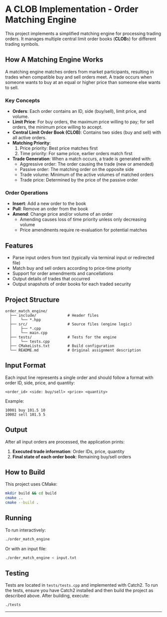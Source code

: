 # A CLOB Implementation - Order Matching Engine

This project implements a simplified matching engine for processing trading orders. 
It manages multiple central limit order books (**CLOB**s) for different trading symbols.

## How A Matching Engine Works

A matching engine matches orders from market participants, resulting in trades when compatible buy and sell orders meet.
A trade occurs when someone wants to buy at an equal or higher price than someone else wants to sell.

### Key Concepts

- **Orders**: Each order contains an ID, side (buy/sell), limit price, and volume.
- **Limit Price**: For buy orders, the maximum price willing to pay; for sell orders, the minimum price willing to accept.
- **Central Limit Order Book (CLOB)**: Contains two sides (buy and sell) with all active orders.
- **Matching Priority**: 
  1. Price priority: Best price matches first
  2. Time priority: For same price, earlier orders match first
- **Trade Generation**: When a match occurs, a trade is generated with:
  - Aggressive order: The order causing the trade (new or amended)
  - Passive order: The matching order on the opposite side
  - Trade volume: Minimum of the active volumes of matched orders
  - Trade price: Determined by the price of the passive order

### Order Operations

- **Insert**: Add a new order to the book
- **Pull**: Remove an order from the book
- **Amend**: Change price and/or volume of an order
  - Amending causes loss of time priority unless only decreasing volume
  - Price amendments require re-evaluation for potential matches

## Features

- Parse input orders from text (typically via terminal input or redirected file)
- Match buy and sell orders according to price-time priority
- Support for order amendments and cancellations
- Output details of trades that occurred
- Output snapshots of order books for each traded security

## Project Structure

```
order_match_engine/
  ├── include/              # Header files
  │    └── *.hpp
  ├── src/                  # Source files (engine logic)
  │    ├── *.cpp
  │    └── main.cpp
  ├── tests/                # Tests for the engine
  │    └── tests.cpp
  ├── CMakeLists.txt        # Build configuration
  └── README.md             # Original assignment description
```

## Input Format

Each input line represents a single order and should follow a format with order ID, side, price, and quantity:

```
<order_id> <side: buy/sell> <price> <quantity>
```

Example:

```
10001 buy 101.5 10
10002 sell 101.5 5
```

## Output

After all input orders are processed, the application prints:

1. **Executed trade information**: Order IDs, price, quantity
2. **Final state of each order book**: Remaining buy/sell orders

## How to Build

This project uses CMake:

```bash
mkdir build && cd build
cmake ..
cmake --build .
```

## Running

To run interactively:

```bash
./order_match_engine
```

Or with an input file:

```bash
./order_match_engine < input.txt
```

## Testing

Tests are located in `tests/tests.cpp` and implemented with Catch2.
To run the tests, ensure you have Catch2 installed and then build the project as described above.
After building, execute:

```bash
./tests
```

---
